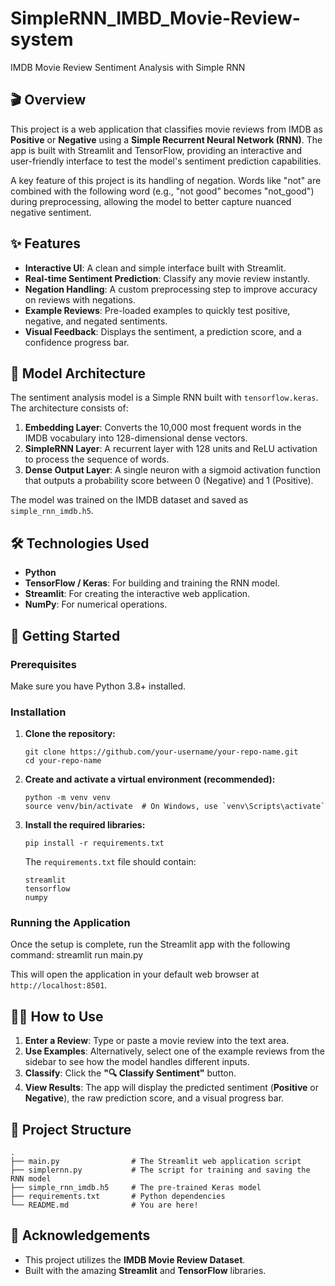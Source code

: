 # SimpleRNN_IMBD_Movie-Review-system
IMDB Movie Review Sentiment Analysis with Simple RNN

## 🎬 Overview

This project is a web application that classifies movie reviews from IMDB as **Positive** or **Negative** using a **Simple Recurrent Neural Network (RNN)**. The app is built with Streamlit and TensorFlow, providing an interactive and user-friendly interface to test the model's sentiment prediction capabilities.

A key feature of this project is its handling of negation. Words like "not" are combined with the following word (e.g., "not good" becomes "not_good") during preprocessing, allowing the model to better capture nuanced negative sentiment.

## ✨ Features

- **Interactive UI**: A clean and simple interface built with Streamlit.
- **Real-time Sentiment Prediction**: Classify any movie review instantly.
- **Negation Handling**: A custom preprocessing step to improve accuracy on reviews with negations.
- **Example Reviews**: Pre-loaded examples to quickly test positive, negative, and negated sentiments.
- **Visual Feedback**: Displays the sentiment, a prediction score, and a confidence progress bar.

## 🧠 Model Architecture

The sentiment analysis model is a Simple RNN built with `tensorflow.keras`. The architecture consists of:
1.  **Embedding Layer**: Converts the 10,000 most frequent words in the IMDB vocabulary into 128-dimensional dense vectors.
2.  **SimpleRNN Layer**: A recurrent layer with 128 units and ReLU activation to process the sequence of words.
3.  **Dense Output Layer**: A single neuron with a sigmoid activation function that outputs a probability score between 0 (Negative) and 1 (Positive).

The model was trained on the IMDB dataset and saved as `simple_rnn_imdb.h5`.

## 🛠️ Technologies Used

- **Python**
- **TensorFlow / Keras**: For building and training the RNN model.
- **Streamlit**: For creating the interactive web application.
- **NumPy**: For numerical operations.

## 🚀 Getting Started

### Prerequisites

Make sure you have Python 3.8+ installed.

### Installation

1.  **Clone the repository:**
    ```
    git clone https://github.com/your-username/your-repo-name.git
    cd your-repo-name
    ```

2.  **Create and activate a virtual environment (recommended):**
    ```
    python -m venv venv
    source venv/bin/activate  # On Windows, use `venv\Scripts\activate`
    ```

3.  **Install the required libraries:**
    ```
    pip install -r requirements.txt
    ```
    The `requirements.txt` file should contain:
    ```
    streamlit
    tensorflow
    numpy
    ```

### Running the Application

Once the setup is complete, run the Streamlit app with the following command:
         streamlit run main.py

 

This will open the application in your default web browser at `http://localhost:8501`.

## 🧑‍💻 How to Use

1.  **Enter a Review**: Type or paste a movie review into the text area.
2.  **Use Examples**: Alternatively, select one of the example reviews from the sidebar to see how the model handles different inputs.
3.  **Classify**: Click the **"🔍 Classify Sentiment"** button.
4.  **View Results**: The app will display the predicted sentiment (**Positive** or **Negative**), the raw prediction score, and a visual progress bar.

## 📂 Project Structure

    . 
    ├── main.py                # The Streamlit web application script
    ├── simplernn.py           # The script for training and saving the RNN model 
    ├── simple_rnn_imdb.h5     # The pre-trained Keras model
    ├── requirements.txt       # Python dependencies 
    └── README.md              # You are here!


## 🙏 Acknowledgements

- This project utilizes the **IMDB Movie Review Dataset**.
- Built with the amazing **Streamlit** and **TensorFlow** libraries.


